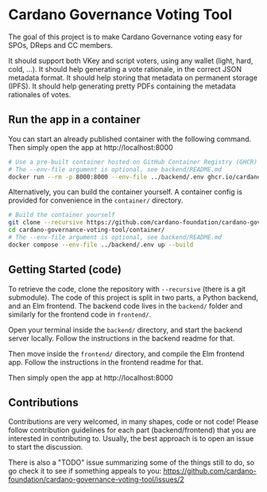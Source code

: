 # Cardano Governance Voting Tool

The goal of this project is to make Cardano Governance voting easy for SPOs, DReps and CC members.

It should support both VKey and script voters, using any wallet (light, hard, cold, ...).
It should help generating a vote rationale, in the correct JSON metadata format.
It should help storing that metadata on permanent storage (IPFS).
It should help generating pretty PDFs containing the metadata rationales of votes.

## Run the app in a container

You can start an already published container with the following command.
Then simply open the app at http://localhost:8000

```sh
# Use a pre-built container hosted on GitHub Container Registry (GHCR)
# The --env-file argument is optional, see backend/README.md
docker run --rm -p 8000:8000 --env-file ../backend/.env ghcr.io/cardano-foundation/cardano-governance-voting-tool:main
```

Alternatively, you can build the container yourself.
A container config is provided for convenience in the `container/` directory.

```sh
# Build the container yourself
git clone --recursive https://github.com/cardano-foundation/cardano-governance-voting-tool.git
cd cardano-governance-voting-tool/container/
# The --env-file argument is optional, see backend/README.md
docker compose --env-file ../backend/.env up --build
```

## Getting Started (code)

To retrieve the code, clone the repository with `--recursive` (there is a git submodule).
The code of this project is split in two parts, a Python backend, and an Elm frontend.
The backend code lives in the `backend/` folder and similarly for the frontend code in `frontend/`.

Open your terminal inside the `backend/` directory, and start the backend server locally.
Follow the instructions in the backend readme for that.

Then move inside the `frontend/` directory, and compile the Elm frontend app.
Follow the instructions in the frontend readme for that.

Then simply open the app at http://localhost:8000

## Contributions

Contributions are very welcomed, in many shapes, code or not code!
Please follow contribution guidelines for each part (backend/frontend) that you are interested in contributing to.
Usually, the best approach is to open an issue to start the discussion.

There is also a "TODO" issue summarizing some of the things still to do,
so go check it to see if something appeals to you:
https://github.com/cardano-foundation/cardano-governance-voting-tool/issues/2
